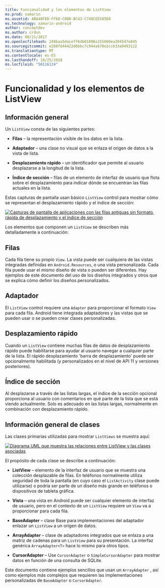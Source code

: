 ```yaml
---
title: Funcionalidad y los elementos de ListView
ms.prod: xamarin
ms.assetid: ABA40FED-FF68-C0B0-BC43-C748CEE585D8
ms.technology: xamarin-android
author: conceptdev
ms.author: crdun
ms.date: 08/21/2017
ms.openlocfilehash: 248baa5daceff6db01098a155600ea204547e845
ms.sourcegitcommit: e268fd44422d0bbc7c944a678e2cc633a0493122
ms.translationtype: MT
ms.contentlocale: es-ES
ms.lasthandoff: 10/25/2018
ms.locfileid: "50116124"
---
```

# <a name="listview-parts-and-functionality"></a>Funcionalidad y los elementos de ListView


## <a name="overview"></a>Información general

Un `ListView` consta de las siguientes partes:

- **Filas** &ndash; la representación visible de los datos en la lista.

- **Adaptador** &ndash; una clase no visual que se enlaza el origen de datos a la vista de lista.

- **Desplazamiento rápido** &ndash; un identificador que permite al usuario desplazarse a la longitud de la lista.

- **Índice de sección** &ndash; filas de un elemento de interfaz de usuario que flota sobre el desplazamiento para indicar dónde se encuentran las filas actuales en la lista.

Estas capturas de pantalla usan básico `ListView` control para mostrar cómo se representan el desplazamiento rápido y el índice de sección:

[![Capturas de pantalla de aplicaciones con las filas antiguas sin formato, rápida de desplazamiento y el índice de sección](parts-and-functionality-images/listviewparts.png)](parts-and-functionality-images/listviewparts.png#lightbox)

Los elementos que componen un `ListView` se describen más detalladamente a continuación:


## <a name="rows"></a>Filas

Cada fila tiene su propio `View`. La vista puede ser cualquiera de las vistas integradas definidas en `Android.Resources`, o una vista personalizada. Cada fila puede usar el mismo diseño de vista o pueden ser diferentes. Hay ejemplos de este documento del uso de los diseños integrados y otros que se explica cómo definir los diseños personalizados.


## <a name="adapter"></a>Adaptador

El `ListView` control requiere una `Adapter` para proporcionar el formato `View` para cada fila. Android tiene integrada adaptadores y las vistas que se pueden usar o se pueden crear clases personalizadas.


## <a name="fast-scrolling"></a>Desplazamiento rápido

Cuando un `ListView` contiene muchas filas de datos de desplazamiento rápido puede habilitarse para ayudar al usuario navegar a cualquier parte de la lista. El rápido desplazamiento 'barra de desplazamiento' puede ser opcionalmente habilitada (y personalizados en el nivel de API 11 y versiones posteriores).


## <a name="section-index"></a>Índice de sección

Al desplazarse a través de las listas largas, el índice de la sección opcional proporciona al usuario con comentarios en qué parte de la lista que se está viendo actualmente. Solo es adecuado en las listas largas, normalmente en combinación con desplazamiento rápido.


## <a name="classes-overview"></a>Información general de clases

Las clases primarias utilizadas para mostrar `ListViews` se muestra aquí:

[![Diagrama UML que muestra las relaciones entre ListView y las clases asociadas](parts-and-functionality-images/image2.png)](parts-and-functionality-images/image2.png#lightbox)

El propósito de cada clase se describe a continuación:

- **ListView** &ndash; elemento de la interfaz de usuario que se muestra una colección desplazable de filas. En teléfonos normalmente utiliza seguridad de toda la pantalla (en cuyo caso el `ListActivity` clase puede utilizarse) o podría ser parte de un diseño más grande en teléfonos o dispositivos de tableta gráfica.

- **Vista** &ndash; una vista en Android puede ser cualquier elemento de interfaz de usuario, pero en el contexto de un `ListView` requiere un `View` va a proporcionar para cada fila.

- **BaseAdapter** &ndash; clase Base para implementaciones del adaptador enlazar un `ListView` a un origen de datos.

- **ArrayAdapter** &ndash; clase de adaptadores integrados que se enlaza a una matriz de cadenas para un `ListView` para su presentación. La interfaz genérica `ArrayAdapter<T>` hace lo mismo para otros tipos.

- **CursorAdapter** &ndash; Use `CursorAdapter` o `SimpleCursorAdapter` para mostrar datos en función de una consulta de SQLite.

Este documento contiene ejemplos sencillos que usan un `ArrayAdapter` , así como ejemplos más complejos que requieren las implementaciones personalizadas de `BaseAdapter` o `CursorAdapter`.

